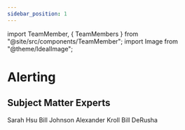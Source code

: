 ```yaml
---
sidebar_position: 1
---
```


import TeamMember, { TeamMembers } from "@site/src/components/TeamMember";
import Image from "@theme/IdealImage";

# Alerting

## Subject Matter Experts

<TeamMembers>
    <TeamMember github="greenhsu123">Sarah Hsu</TeamMember>
    <TeamMember github="dubrie">Bill Johnson</TeamMember>
    <TeamMember github="alex-kroll">Alexander Kroll</TeamMember>
    <TeamMember github="bderusha">Bill DeRusha</TeamMember>
</TeamMembers>